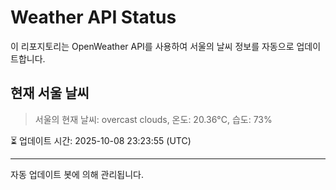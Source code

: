 
# Weather API Status

이 리포지토리는 OpenWeather API를 사용하여 서울의 날씨 정보를 자동으로 업데이트합니다.

## 현재 서울 날씨
> 서울의 현재 날씨: overcast clouds, 온도: 20.36°C, 습도: 73%

⏳ 업데이트 시간: 2025-10-08 23:23:55 (UTC)

---
자동 업데이트 봇에 의해 관리됩니다.
